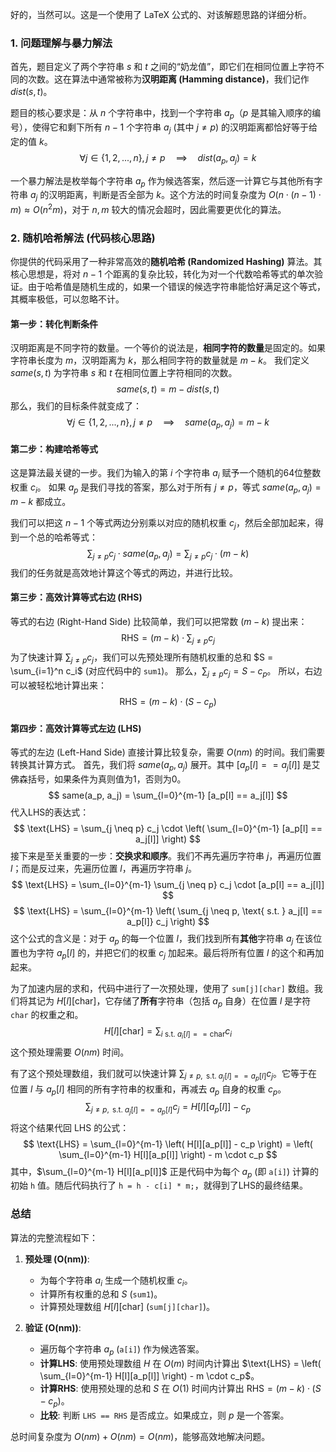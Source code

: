 好的，当然可以。这是一个使用了 LaTeX 公式的、对该解题思路的详细分析。

### 1. 问题理解与暴力解法

首先，题目定义了两个字符串 $s$ 和 $t$ 之间的“奶龙值”，即它们在相同位置上字符不同的次数。这在算法中通常被称为**汉明距离 (Hamming distance)**，我们记作 $dist(s, t)$。

题目的核心要求是：从 $n$ 个字符串中，找到一个字符串 $a_p$（$p$ 是其输入顺序的编号），使得它和剩下所有 $n-1$ 个字符串 $a_j$ (其中 $j \neq p$) 的汉明距离都恰好等于给定的值 $k$。
$$ \forall j \in \{1, 2, ..., n\}, j \neq p \quad \implies \quad dist(a_p, a_j) = k $$

一个暴力解法是枚举每个字符串 $a_p$ 作为候选答案，然后逐一计算它与其他所有字符串 $a_j$ 的汉明距离，判断是否全部为 $k$。这个方法的时间复杂度为 $O(n \cdot (n-1) \cdot m) \approx O(n^2 m)$，对于 $n, m$ 较大的情况会超时，因此需要更优化的算法。

### 2. 随机哈希解法 (代码核心思路)

你提供的代码采用了一种非常高效的**随机哈希 (Randomized Hashing)** 算法。其核心思想是，将对 $n-1$ 个距离的复杂比较，转化为对一个代数哈希等式的单次验证。由于哈希值是随机生成的，如果一个错误的候选字符串能恰好满足这个等式，其概率极低，可以忽略不计。

#### 第一步：转化判断条件

汉明距离是不同字符的数量。一个等价的说法是，**相同字符的数量**是固定的。如果字符串长度为 $m$，汉明距离为 $k$，那么相同字符的数量就是 $m-k$。
我们定义 $same(s, t)$ 为字符串 $s$ 和 $t$ 在相同位置上字符相同的次数。
$$ same(s, t) = m - dist(s, t) $$
那么，我们的目标条件就变成了：
$$ \forall j \in \{1, 2, ..., n\}, j \neq p \quad \implies \quad same(a_p, a_j) = m - k $$

#### 第二步：构建哈希等式

这是算法最关键的一步。我们为输入的第 $i$ 个字符串 $a_i$ 赋予一个随机的64位整数权重 $c_i$。
如果 $a_p$ 是我们寻找的答案，那么对于所有 $j \neq p$，等式 $same(a_p, a_j) = m - k$ 都成立。

我们可以把这 $n-1$ 个等式两边分别乘以对应的随机权重 $c_j$，然后全部加起来，得到一个总的哈希等式：
$$ \sum_{j \neq p} c_j \cdot same(a_p, a_j) = \sum_{j \neq p} c_j \cdot (m - k) $$
我们的任务就是高效地计算这个等式的两边，并进行比较。

#### 第三步：高效计算等式右边 (RHS)

等式的右边 (Right-Hand Side) 比较简单，我们可以把常数 $(m-k)$ 提出来：
$$ \text{RHS} = (m-k) \cdot \sum_{j \neq p} c_j $$
为了快速计算 $\sum_{j \neq p} c_j$，我们可以先预处理所有随机权重的总和 $S = \sum_{i=1}^n c_i$ (对应代码中的 `sum1`)。
那么，$\sum_{j \neq p} c_j = S - c_p$。
所以，右边可以被轻松地计算出来：
$$ \text{RHS} = (m-k) \cdot (S - c_p) $$

#### 第四步：高效计算等式左边 (LHS)

等式的左边 (Left-Hand Side) 直接计算比较复杂，需要 $O(nm)$ 的时间。我们需要转换其计算方式。
首先，我们将 $same(a_p, a_j)$ 展开。其中 $[a_p[l] == a_j[l]]$ 是艾佛森括号，如果条件为真则值为1，否则为0。
$$ same(a_p, a_j) = \sum_{l=0}^{m-1} [a_p[l] == a_j[l]] $$
代入LHS的表达式：
$$ \text{LHS} = \sum_{j \neq p} c_j \cdot \left( \sum_{l=0}^{m-1} [a_p[l] == a_j[l]] \right) $$
接下来是至关重要的一步：**交换求和顺序**。我们不再先遍历字符串 $j$，再遍历位置 $l$；而是反过来，先遍历位置 $l$，再遍历字符串 $j$。
$$ \text{LHS} = \sum_{l=0}^{m-1} \sum_{j \neq p} c_j \cdot [a_p[l] == a_j[l]] $$
$$ \text{LHS} = \sum_{l=0}^{m-1} \left( \sum_{j \neq p, \text{ s.t. } a_j[l] == a_p[l]} c_j \right) $$
这个公式的含义是：对于 $a_p$ 的每一个位置 $l$，我们找到所有**其他**字符串 $a_j$ 在该位置也为字符 $a_p[l]$ 的，并把它们的权重 $c_j$ 加起来。最后将所有位置 $l$ 的这个和再加起来。

为了加速内层的求和，代码中进行了一次预处理，使用了 `sum[j][char]` 数组。我们将其记为 $H[l][\text{char}]$，它存储了**所有**字符串（包括 $a_p$ 自身）在位置 $l$ 是字符 `char` 的权重之和。
$$ H[l][\text{char}] = \sum_{i \text{ s.t. } a_i[l] == \text{char}} c_i $$
这个预处理需要 $O(nm)$ 时间。

有了这个预处理数组，我们就可以快速计算 $\sum_{j \neq p, \text{ s.t. } a_j[l] == a_p[l]} c_j$。它等于在位置 $l$ 与 $a_p[l]$ 相同的所有字符串的权重和，再减去 $a_p$ 自身的权重 $c_p$。
$$ \sum_{j \neq p, \text{ s.t. } a_j[l] == a_p[l]} c_j = H[l][a_p[l]] - c_p $$
将这个结果代回 LHS 的公式：
$$ \text{LHS} = \sum_{l=0}^{m-1} \left( H[l][a_p[l]] - c_p \right) = \left( \sum_{l=0}^{m-1} H[l][a_p[l]] \right) - m \cdot c_p $$
其中，$\sum_{l=0}^{m-1} H[l][a_p[l]]$ 正是代码中为每个 $a_p$ (即 `a[i]`) 计算的初始 `h` 值。随后代码执行了 `h = h - c[i] * m;`，就得到了LHS的最终结果。

### 总结

算法的完整流程如下：

1.  **预处理 (O(nm))**:
    *   为每个字符串 $a_i$ 生成一个随机权重 $c_i$。
    *   计算所有权重的总和 $S$ (`sum1`)。
    *   计算预处理数组 $H[l][\text{char}]$ (`sum[j][char]`)。

2.  **验证 (O(nm))**:
    *   遍历每个字符串 $a_p$ (`a[i]`) 作为候选答案。
    *   **计算LHS**: 使用预处理数组 $H$ 在 $O(m)$ 时间内计算出 $\text{LHS} = \left( \sum_{l=0}^{m-1} H[l][a_p[l]] \right) - m \cdot c_p$。
    *   **计算RHS**: 使用预处理的总和 $S$ 在 $O(1)$ 时间内计算出 $\text{RHS} = (m-k) \cdot (S - c_p)$。
    *   **比较**: 判断 `LHS == RHS` 是否成立。如果成立，则 $p$ 是一个答案。

总时间复杂度为 $O(nm) + O(nm) = O(nm)$，能够高效地解决问题。